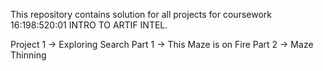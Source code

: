 This repository contains solution for all projects for coursework 16:198:520:01 INTRO TO ARTIF INTEL.

Project 1 -> Exploring Search
  Part 1 -> This Maze is on Fire
  Part 2 -> Maze Thinning
